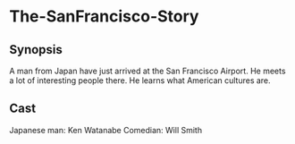 # The-SanFrancisco-Story

## Synopsis

A man from Japan have just arrived at the San Francisco Airport. He meets a lot of interesting people there. He learns what American cultures are.

## Cast

Japanese man: Ken Watanabe
Comedian: Will Smith
